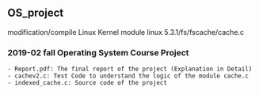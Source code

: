 ## OS_project
modification/compile Linux Kernel module linux 5.3.1/fs/fscache/cache.c 

### 2019-02 fall Operating System Course Project

    - Report.pdf: The final report of the project (Explanation in Detail)
    - cachev2.c: Test Code to understand the logic of the module cache.c
    - indexed_cache.c: Source code of the project

